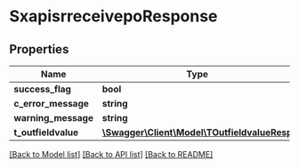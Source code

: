 # SxapisrreceivepoResponse

## Properties
Name | Type | Description | Notes
------------ | ------------- | ------------- | -------------
**success_flag** | **bool** |  | [optional] 
**c_error_message** | **string** |  | [optional] 
**warning_message** | **string** |  | [optional] 
**t_outfieldvalue** | [**\Swagger\Client\Model\TOutfieldvalueResp**](TOutfieldvalueResp.md) |  | [optional] 

[[Back to Model list]](../README.md#documentation-for-models) [[Back to API list]](../README.md#documentation-for-api-endpoints) [[Back to README]](../README.md)


